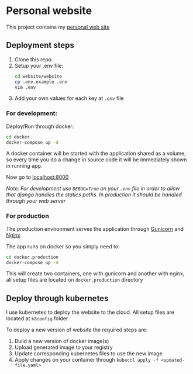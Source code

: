 # Personal website
This project contains my [personal web site](https://giovanniaguirre.me)

## Deployment steps
1. Clone this repo
2. Setup your .env file:
   ```bash
   cd website/website
   cp .env.example .env
   vim .env
   ```
3. Add your own values for each key at `.env` file

### For development:
Deploy/Run through docker:
```bash
cd docker
docker-compose up -d
``` 

A docker container will be started with the application shared as a
volume, so every time you do a change in source code it will be immediately
shown in running app.

Now go to [localhost:8000](http://localhost:8000)

*Note: For development use `DEBUG=True` on your `.env` file in order
to allow that django handles the statics paths. In production it should
be handled through your web server*

### For production
The production environment serves the application through
[Gunicorn](https://gunicorn.org) and [Nginx](https://www.nginx.com/)

The app runs on docker so you simply need to:
```bash
cd docker.production
docker-compose up -d
```

This will create two containers, one with gunicorn and another with
nginx, all setup files are located on `docker.production` directory

## Deploy through kubernetes
I use kubernetes to deploy the website to the cloud. All setup files are
located at `k8config` folder

To deploy a new version of website the required steps are:
1. Build a new version of docker image(s)
2. Upload generated image to your registry
3. Update corresponding kubernetes files to use the new image
4. Apply changes on your container through `kubectl apply -f <updated-file.yaml>`
